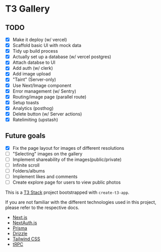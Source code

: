 # T3 Gallery

## TODO
- [X] Make it deploy (w/ vercel)
- [x] Scaffold basic UI with mock data
- [x] Tidy up build process
- [x] Actually set up a database (w/ vercel postgres)
- [X] Attach databse to UI
- [x] Add auth (w/ clerk)
- [x] Add image upload
- [x] "Taint" (Server-only)
- [x] Use Next/Image component
- [x] Error management (w/ Sentry)
- [x] Routing/image page (parallel route)
- [x] Setup toasts
- [x] Analytics (posthog)
- [x] Delete button (w/ Server actions)
- [x] Ratelimiting (upstash)

## Future goals
- [x] Fix the page layout for images of different resolutions
- [ ] "Selecting" images on the gallery
- [ ] Implement shareability of the images(public/private)
- [ ] Infinite scroll
- [ ] Folders/albums
- [ ] Implement likes and comments
- [ ] Create explore page for users to view public photos

This is a [T3 Stack](https://create.t3.gg/) project bootstrapped with `create-t3-app`.


If you are not familiar with the different technologies used in this project, please refer to the respective docs.

- [Next.js](https://nextjs.org)
- [NextAuth.js](https://next-auth.js.org)
- [Prisma](https://prisma.io)
- [Drizzle](https://orm.drizzle.team)
- [Tailwind CSS](https://tailwindcss.com)
- [tRPC](https://trpc.io)
